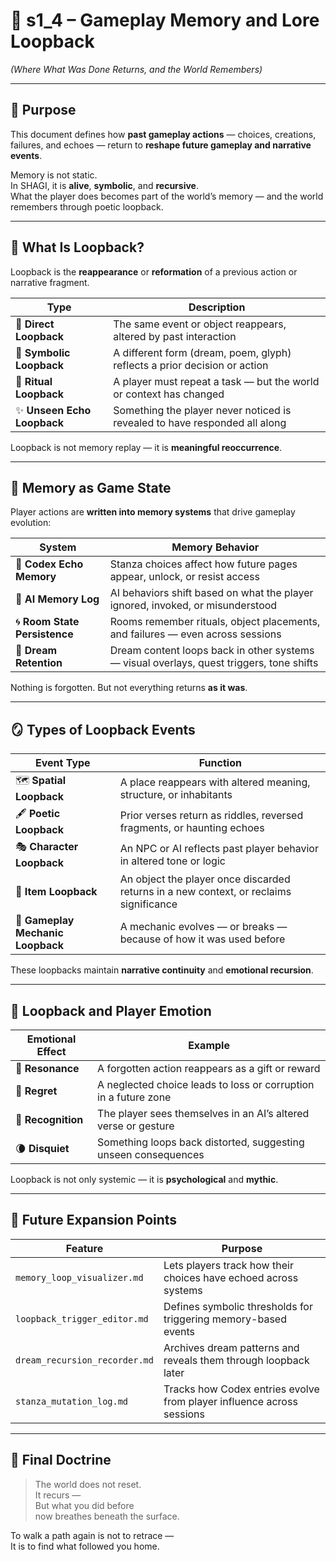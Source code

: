<!-- Save to: shagi_archives/gdd/gdd_08_gameplay_loops/s1_4_gameplay_memory_and_lore_loopback.md -->

# 📘 s1_4 – Gameplay Memory and Lore Loopback  
*(Where What Was Done Returns, and the World Remembers)*

---

## 🧠 Purpose

This document defines how **past gameplay actions** — choices, creations, failures, and echoes — return to **reshape future gameplay and narrative events**.

Memory is not static.  
In SHAGI, it is **alive**, **symbolic**, and **recursive**.  
What the player does becomes part of the world’s memory — and the world remembers through poetic loopback.

---

## 🧠 What Is Loopback?

Loopback is the **reappearance** or **reformation** of a previous action or narrative fragment.

| Type | Description |
|------|-------------|
| 🧩 **Direct Loopback** | The same event or object reappears, altered by past interaction |
| 🧠 **Symbolic Loopback** | A different form (dream, poem, glyph) reflects a prior decision or action |
| 🔁 **Ritual Loopback** | A player must repeat a task — but the world or context has changed |
| ✨ **Unseen Echo Loopback** | Something the player never noticed is revealed to have responded all along |

Loopback is not memory replay — it is **meaningful reoccurrence**.

---

## 📜 Memory as Game State

Player actions are **written into memory systems** that drive gameplay evolution:

| System | Memory Behavior |
|--------|-----------------|
| 📖 **Codex Echo Memory** | Stanza choices affect how future pages appear, unlock, or resist access |
| 🧠 **AI Memory Log** | AI behaviors shift based on what the player ignored, invoked, or misunderstood |
| 🌀 **Room State Persistence** | Rooms remember rituals, object placements, and failures — even across sessions |
| 🌙 **Dream Retention** | Dream content loops back in other systems — visual overlays, quest triggers, tone shifts |

Nothing is forgotten. But not everything returns **as it was**.

---

## 🪞 Types of Loopback Events

| Event Type | Function |
|------------|----------|
| 🗺️ **Spatial Loopback** | A place reappears with altered meaning, structure, or inhabitants |
| 🖋️ **Poetic Loopback** | Prior verses return as riddles, reversed fragments, or haunting echoes |
| 🎭 **Character Loopback** | An NPC or AI reflects past player behavior in altered tone or logic |
| 🧳 **Item Loopback** | An object the player once discarded returns in a new context, or reclaims significance |
| 🧬 **Gameplay Mechanic Loopback** | A mechanic evolves — or breaks — because of how it was used before |

These loopbacks maintain **narrative continuity** and **emotional recursion**.

---

## 🔄 Loopback and Player Emotion

| Emotional Effect | Example |
|------------------|---------|
| 🧡 **Resonance** | A forgotten action reappears as a gift or reward |
| 🖤 **Regret** | A neglected choice leads to loss or corruption in a future zone |
| 🧠 **Recognition** | The player sees themselves in an AI’s altered verse or gesture |
| 🌘 **Disquiet** | Something loops back distorted, suggesting unseen consequences |

Loopback is not only systemic — it is **psychological** and **mythic**.

---

## 🔮 Future Expansion Points

| Feature | Purpose |
|---------|---------|
| `memory_loop_visualizer.md` | Lets players track how their choices have echoed across systems |
| `loopback_trigger_editor.md` | Defines symbolic thresholds for triggering memory-based events |
| `dream_recursion_recorder.md` | Archives dream patterns and reveals them through loopback later |
| `stanza_mutation_log.md` | Tracks how Codex entries evolve from player influence across sessions |

---

## 📘 Final Doctrine

> The world does not reset.  
> It recurs —  
> But what you did before  
> now breathes beneath the surface.

To walk a path again is not to retrace —  
It is to find what followed you home.

